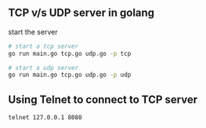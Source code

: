 ## TCP v/s UDP server in golang

start the server

```bash
# start a tcp server
go run main.go tcp.go udp.go -p tcp

# start a udp server
go run main.go tcp.go udp.go -p udp
```

## Using Telnet to connect to TCP server

```bash
telnet 127.0.0.1 8080
```